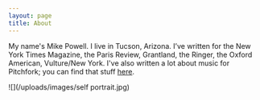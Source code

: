 ```yaml
---
layout: page
title: About
---
```


My name's Mike Powell. I live in Tucson, Arizona. I’ve written for the New York Times Magazine, the Paris Review, Grantland, the Ringer, the Oxford American, Vulture/New York. I've also written a lot about music for Pitchfork; you can find that stuff [here](https://pitchfork.com/staff/mike-powell/).

![](/uploads/images/self portrait.jpg)
